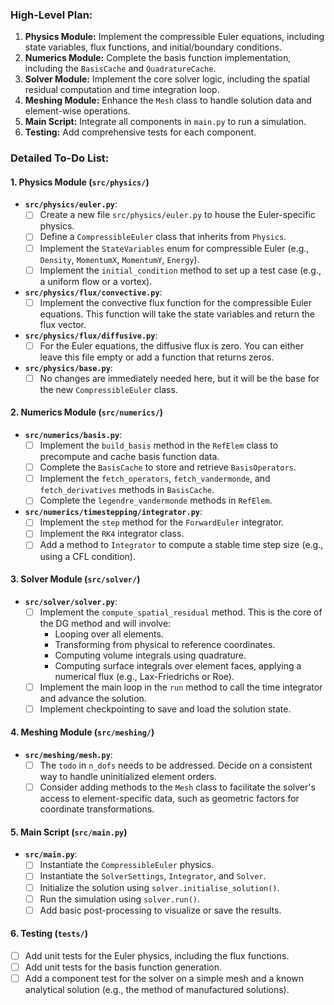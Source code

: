 ### High-Level Plan:

1.  **Physics Module:** Implement the compressible Euler equations, including state variables, flux functions, and initial/boundary conditions.
2.  **Numerics Module:** Complete the basis function implementation, including the `BasisCache` and `QuadratureCache`.
3.  **Solver Module:** Implement the core solver logic, including the spatial residual computation and time integration loop.
4.  **Meshing Module:** Enhance the `Mesh` class to handle solution data and element-wise operations.
5.  **Main Script:** Integrate all components in `main.py` to run a simulation.
6.  **Testing:** Add comprehensive tests for each component.

### Detailed To-Do List:

#### 1. Physics Module (`src/physics/`)

*   **`src/physics/euler.py`**:
    *   [ ] Create a new file `src/physics/euler.py` to house the Euler-specific physics.
    *   [ ] Define a `CompressibleEuler` class that inherits from `Physics`.
    *   [ ] Implement the `StateVariables` enum for compressible Euler (e.g., `Density`, `MomentumX`, `MomentumY`, `Energy`).
    *   [ ] Implement the `initial_condition` method to set up a test case (e.g., a uniform flow or a vortex).
*   **`src/physics/flux/convective.py`**:
    *   [ ] Implement the convective flux function for the compressible Euler equations. This function will take the state variables and return the flux vector.
*   **`src/physics/flux/diffusive.py`**:
    *   [ ] For the Euler equations, the diffusive flux is zero. You can either leave this file empty or add a function that returns zeros.
*   **`src/physics/base.py`**:
    *   [ ] No changes are immediately needed here, but it will be the base for the new `CompressibleEuler` class.

#### 2. Numerics Module (`src/numerics/`)

*   **`src/numerics/basis.py`**:
    *   [ ] Implement the `build_basis` method in the `RefElem` class to precompute and cache basis function data.
    *   [ ] Complete the `BasisCache` to store and retrieve `BasisOperators`.
    *   [ ] Implement the `fetch_operators`, `fetch_vandermonde`, and `fetch_derivatives` methods in `BasisCache`.
    *   [ ] Complete the `legendre_vandermonde` methods in `RefElem`.
*   **`src/numerics/timestepping/integrator.py`**:
    *   [ ] Implement the `step` method for the `ForwardEuler` integrator.
    *   [ ] Implement the `RK4` integrator class.
    *   [ ] Add a method to `Integrator` to compute a stable time step size (e.g., using a CFL condition).

#### 3. Solver Module (`src/solver/`)

*   **`src/solver/solver.py`**:
    *   [ ] Implement the `compute_spatial_residual` method. This is the core of the DG method and will involve:
        *   Looping over all elements.
        *   Transforming from physical to reference coordinates.
        *   Computing volume integrals using quadrature.
        *   Computing surface integrals over element faces, applying a numerical flux (e.g., Lax-Friedrichs or Roe).
    *   [ ] Implement the main loop in the `run` method to call the time integrator and advance the solution.
    *   [ ] Implement checkpointing to save and load the solution state.

#### 4. Meshing Module (`src/meshing/`)

*   **`src/meshing/mesh.py`**:
    *   [ ] The `todo` in `n_dofs` needs to be addressed. Decide on a consistent way to handle uninitialized element orders.
    *   [ ] Consider adding methods to the `Mesh` class to facilitate the solver's access to element-specific data, such as geometric factors for coordinate transformations.

#### 5. Main Script (`src/main.py`)

*   **`src/main.py`**:
    *   [ ] Instantiate the `CompressibleEuler` physics.
    *   [ ] Instantiate the `SolverSettings`, `Integrator`, and `Solver`.
    *   [ ] Initialize the solution using `solver.initialise_solution()`.
    *   [ ] Run the simulation using `solver.run()`.
    *   [ ] Add basic post-processing to visualize or save the results.

#### 6. Testing (`tests/`)

*   [ ] Add unit tests for the Euler physics, including the flux functions.
*   [ ] Add unit tests for the basis function generation.
*   [ ] Add a component test for the solver on a simple mesh and a known analytical solution (e.g., the method of manufactured solutions).
